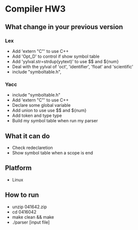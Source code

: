 # Compiler HW3
## What change in your previous version
### Lex
+ Add 'extern "C"' to use C++
+ Add 'Opt_D' to control if show symbol table
+ Add 'yylval.str=strdup(yytext)' to use $$ and ${num} 
+ Deal with the yylval of 'oct', 'identifier', 'float' and 'scientific'
+ include "symboltable.h", <iomanip>

### Yacc
+ include "symboltable.h"
+ Add 'extern "C"' to use C++
+ Declare some global variable
+ Add union to use use $$ and ${num}
+ Add token and type type
+ Build my symbol table when run my parser

## What it can do
+ Check redeclaretion
+ Show symbol table when a scope is end

## Platform
+ Linux

## How to run
+ unzip 041642.zip
+ cd 0416042
+ make clean && make
+ ./parser [input file]
